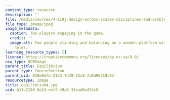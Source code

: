 ```yaml
---
content_type: resource
description: ''
file: /media/courses/4-110j-design-across-scales-disciplines-and-problem-contexts-spring-2013/b11c21585e13ee1f49a033ead0a47dc5_equilibrium4.jpg
file_type: image/jpeg
image_metadata:
  caption: Two players engaging in the game.
  credit: ''
  image-alt: Two people standing and balancing on a wooden platform with hexagonal
    holes.
learning_resource_types: []
license: https://creativecommons.org/licenses/by-nc-sa/4.0/
ocw_type: OCWImage
parent_title: Equilibrium
parent_type: CourseSection
parent_uid: 820e9dfb-2133-7d39-23c8-7a0d96718c93
resourcetype: Image
title: equilibrium4.jpg
uid: b11c2158-5e13-ee1f-49a0-33ead0a47dc5
---
```

